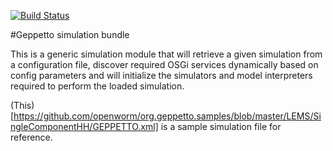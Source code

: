 [![Build Status](https://travis-ci.org/openworm/org.geppetto.simulation.png?branch=master)](https://travis-ci.org/openworm/org.geppetto.simulation)

#Geppetto simulation bundle

This is a generic simulation module that will retrieve a given simulation from a configuration file, discover required OSGi services dynamically based on config parameters and will initialize the simulators and model interpreters required to perform the loaded simulation.

(This)[https://github.com/openworm/org.geppetto.samples/blob/master/LEMS/SingleComponentHH/GEPPETTO.xml] is a sample simulation file for reference.

